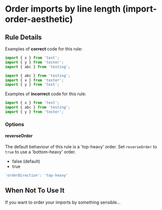 # Order imports by line length (import-order-aesthetic)

## Rule Details

Examples of **correct** code for this rule:

```js
import { x } from 'test';
import { y } from 'tester';
import { abc } from 'testing';
```

```js
import { abc } from 'testing';
import { x } from 'tester';
import { y } from 'test';
```

Examples of **incorrect** code for this rule:

```js
import { x } from 'test';
import { abc } from 'testing';
import { y } from 'tester';
```

### Options

#### reverseOrder

The default behaviour of this rule is a 'top-heavy' order. Set `reverseOrder` to `true` to use a 'bottom-heavy' order.

- false (default)
- true

```js
'orderDirection': 'top-heavy'
```

## When Not To Use It

If you want to order your imports by something sensible...
